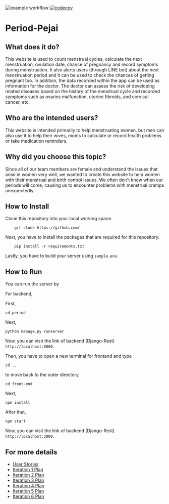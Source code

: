![example workflow](https://github.com/JiratchayaPhinyodom/Period-Pejai/actions/workflows/python-app.yml/badge.svg)
[![codecov](https://codecov.io/gh/JiratchayaPhinyodom/Period-Pejai/branch/master/graph/badge.svg?token=T39NFVDGVT)](https://codecov.io/gh/JiratchayaPhinyodom/Period-Pejai)

[//]: # ([![codecov])
# Period-Pejai

## What does it do?

This website is used to count menstrual cycles, calculate the next menstruation, ovulation date, chance of pregnancy and record symptoms during menstruation. It also alerts users (through LINE bot) about the next menstruation period and it can be used to check the chances of getting pregnant too. In addition, the data recorded within the app can be used as information for the doctor. The doctor can assess the risk of developing related diseases based on the history of the menstrual cycle and recorded symptoms such as ovaries malfunction, uterine fibroids, and cervical cancer, etc.

## Who are the intended users?

This website is intended primarily to help menstruating women, but men can also use it to help their wives, moms to calculate or record health problems or take medication reminders.

## Why did you choose this topic?

Since all of our team members are female and understand the issues that arise in women very well, we wanted to create this website to help women with their menstrual and birth control issues. We often don't know when our periods will come, causing us to encounter problems with menstrual cramps unexpectedly.

## How to Install

Clone this repository into your local working space.

```
    git clone https://github.com/
```

Next, you have to install the packages that are required for this repository.

```
    pip install -r requirements.txt
```

Lastly, you have to build your server using `sample.env`.

## How to Run

You can run the server by

For backend, 

First,
```
cd period
```

Next, 
```
python manage.py runserver
```

Now, you can visit the link of backend (Django-Rest) `http://localhost:8000`.

Then, you have to open a new terminal for frontend and type

```
cd ..
```
to move back to the outer directory

```
cd front-end
```

Next, 
```
npm install
```

After that,

```
npm start
```
Now, you can visit the link of backend (Django-Rest) `http://localhost:3000`.



## For more details
- [User Stories](https://github.com/JiratchayaPhinyodom/Period-Pejai/wiki/User-Stories)
- [Iteration 1 Plan](https://github.com/JiratchayaPhinyodom/Period-Pejai/wiki/Iteration-1-Plan)
- [Iteration 2 Plan](https://github.com/JiratchayaPhinyodom/Period-Pejai/wiki/Iteration-2-Plan)
- [Iteration 3 Plan](https://github.com/JiratchayaPhinyodom/Period-Pejai/wiki/Iteration-3-Plan)
- [Iteration 4 Plan](https://github.com/JiratchayaPhinyodom/Period-Pejai/wiki/Iteration-4-Plan)
- [Iteration 5 Plan](https://github.com/JiratchayaPhinyodom/Period-Pejai/wiki/Iteration-5-Plan)
- [Iteration 6 Plan](https://github.com/JiratchayaPhinyodom/Period-Pejai/wiki/Iteration-6-Plan)

